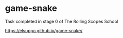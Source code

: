 # game-snake
Task completed in stage 0 of The Rolling Scopes School

https://elsuppo.github.io/game-snake/